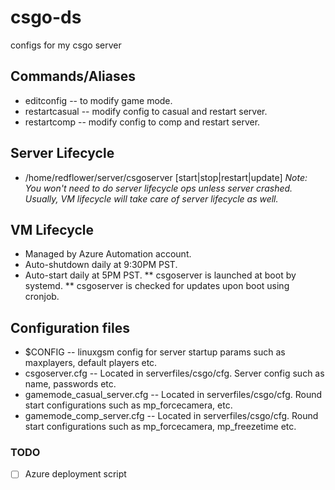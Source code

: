 # csgo-ds
configs for my csgo server

## Commands/Aliases

* editconfig -- to modify game mode.
* restartcasual -- modify config to casual and restart server.
* restartcomp -- modify config to comp and restart server.

## Server Lifecycle

* /home/redflower/server/csgoserver [start|stop|restart|update]
*Note: You won't need to do server lifecycle ops unless server crashed. Usually, VM lifecycle will take care of server lifecycle as well.*

## VM Lifecycle

* Managed by Azure Automation account.
* Auto-shutdown daily at 9:30PM PST.
* Auto-start daily at 5PM PST.
** csgoserver is launched at boot by systemd.
** csgoserver is checked for updates upon boot using cronjob.

## Configuration files

* $CONFIG -- linuxgsm config for server startup params such as maxplayers, default players etc.
* csgoserver.cfg -- Located in serverfiles/csgo/cfg. Server config such as name, passwords etc.
* gamemode_casual_server.cfg -- Located in serverfiles/csgo/cfg. Round start configurations such as mp_forcecamera, etc.
* gamemode_comp_server.cfg -- Located in serverfiles/csgo/cfg. Round start configurations such as mp_forcecamera, mp_freezetime etc.

### TODO

- [ ] Azure deployment script

